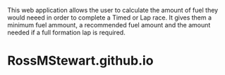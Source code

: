 This web application allows the user to calculate the amount of fuel they would neeed in order to complete a Timed or Lap race. It gives them a minimum fuel ammount, a recommended fuel amount and the amount needed if a full formation lap is required.

# RossMStewart.github.io

